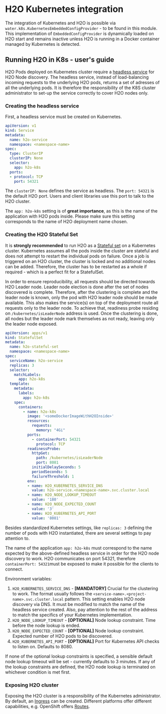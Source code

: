 # H2O Kubernetes integration

The integration of Kubernetes and H2O is possible via `water.k8s.KubernetesEmbeddedConfigProvider` - to be found
in this module. This implementation of `EmbeddedConfigProvider` is dynamically loaded on H2O start and remains inactive
unless H2O is running in a Docker container managed by Kubernetes is detected.  

## Running H2O in K8s - user's guide

H2O Pods deployed on Kubernetes cluster require a 
[headless service](https://kubernetes.io/docs/concepts/services-networking/service/#headless-services) 
for H2O Node discovery. The headless service, instead of load-balancing incoming requests to the underlying
H2O pods, returns a set of adresses of all the underlying pods. It is therefore the responsibility of the K8S
cluster administrator to set-up the service correctly to cover H2O nodes only.

### Creating the headless service
First, a headless service must be created on Kubernetes.  

```yaml
apiVersion: v1
kind: Service
metadata:
  name: h2o-service
  namespace: <namespace-name>
spec:
  type: ClusterIP
  clusterIP: None
  selector:
    app: h2o-k8s
  ports:
  - protocol: TCP
    port: 54321
```

The `clusterIP: None` defines the service as headless. The `port: 54321` is the default H2O port. Users and client libraries
use this port to talk to the H2O cluster.

The `app: h2o-k8s` setting is of **great importance**, as this is the name of the application with H2O pods inside. 
Please make sure this setting corresponds to the name of H2O deployment name chosen.

### Creating the H2O Stateful Set

It is **strongly recommended** to run H2O as a [Stateful set](https://kubernetes.io/docs/concepts/workloads/controllers/statefulset/)
on a Kubernetes cluster. Kubernetes assumes all the pods inside the cluster are stateful and does not attempt to restart
the individual pods on failure. Once a job is triggered on an H2O cluster, the cluster is locked and no additional nodes
can be added. Therefore, the cluster has to be restarted as a whole if required - which is a perfect fit for a StatefulSet.

In order to ensure reproducibility, all requests should be directed towards H2O Leader node. Leader node election is done
after the set of nodes discovered is complete. Therefore, after the clustering is complete and the leader node is known,
only the pod with H2O leader node should be made available. This also makes the service(s) on top of the deployment route
all requests only to the leader node. To achieve that, readiness probe residing on `/kubernetes/isLeaderNode` address is used.
Once the clustering is done, all nodes but the leader node mark themselves as not ready, leaving only the leader node exposed.

```yaml
apiVersion: apps/v1
kind: StatefulSet
metadata:
  name: h2o-stateful-set
  namespace: <namespace-name>
spec:
  serviceName: h2o-service
  replicas: 3
  selector:
    matchLabels:
      app: h2o-k8s
  template:
    metadata:
      labels:
        app: h2o-k8s
    spec:
      containers:
        - name: h2o-k8s
          image: '<someDockerImageWithH2OInside>'
          resources:
            requests:
              memory: "4Gi"
          ports:
            - containerPort: 54321
              protocol: TCP
          readinessProbe:
            httpGet:
              path: /kubernetes/isLeaderNode
              port: 8081
            initialDelaySeconds: 5
            periodSeconds: 5
            failureThreshold: 1
          env:
          - name: H2O_KUBERNETES_SERVICE_DNS
            value: h2o-service.<namespace-name>.svc.cluster.local
          - name: H2O_NODE_LOOKUP_TIMEOUT
            value: '180'
          - name: H2O_NODE_EXPECTED_COUNT
            value: '3'
          - name: H2O_KUBERNETES_API_PORT
            value: '8081'
```
Besides standardized Kubernetes settings, like `replicas: 3` defining the number of pods with H2O instantiated, there are
several settings to pay attention to.

The name of the application `app: h2o-k8s` must correspond to the name expected by the above-defined headless service in order
for the H2O node discovery to work. H2O communicates on port 54321, therefore `containerPort: 54321`must be exposed to
make it possible for the clients to connect.

Environment variables:

1. `H2O_KUBERNETES_SERVICE_DNS` - **[MANDATORY]** Crucial for the clustering to work. The format usually follows the
 `<service-name>.<project-name>.svc.cluster.local` pattern. This setting enables H2O node discovery via DNS.
  It must be modified to match the name of the headless service created. Also, pay attention to the rest of the address
  to match the specifics of your Kubernetes implementation.
1. `H2O_NODE_LOOKUP_TIMEOUT` - **[OPTIONAL]** Node lookup constraint. Time before the node lookup is ended. 
1. `H2O_NODE_EXPECTED_COUNT` - **[OPTIONAL]** Node lookup constraint. Expected number of H2O pods to be discovered.
1. `H2O_KUBERNETES_API_PORT` - **[OPTIONAL]** Port for Kubernetes API checks to listen on. Defaults to 8080.

If none of the optional lookup constraints is specified, a sensible default node lookup timeout will be set - currently
defaults to 3 minutes. If any of the lookup constraints are defined, the H2O node lookup is terminated on whichever 
condition is met first.

### Exposing H2O cluster

Exposing the H2O cluster is a responsibility of the Kubernetes administrator. By default, an
 [Ingress](https://kubernetes.io/docs/concepts/services-networking/ingress/) can be created. Different platforms offer
 different capabilities, e.g. OpenShift offers [Routes](https://docs.openshift.com/container-platform/4.3/networking/routes/route-configuration.html).
